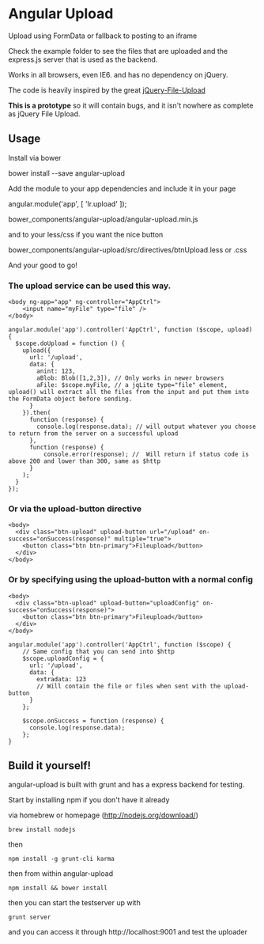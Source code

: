 # Angular Upload
Upload using FormData or fallback to posting to an iframe

Check the example folder to see the files that are uploaded and the express.js server that is used as the backend.

Works in all browsers, even IE6. and has no dependency on jQuery.

The code is heavily inspired by the great [jQuery-File-Upload](https://github.com/blueimp/jQuery-File-Upload)


**This is a prototype** so it will contain bugs, and it isn't nowhere as complete as jQuery File Upload.

## Usage
Install via bower

  bower install --save angular-upload

Add the module to your app dependencies and include it in your page

  angular.module('app', [
    'lr.upload'
  ]);

  bower_components/angular-upload/angular-upload.min.js

and to your less/css if you want the nice button

  bower_components/angular-upload/src/directives/btnUpload.less or .css

And your good to go!

### The upload service can be used this way.

    <body ng-app="app" ng-controller="AppCtrl">
        <input name="myFile" type="file" />
    </body>

    angular.module('app').controller('AppCtrl', function ($scope, upload) {
      $scope.doUpload = function () {
        upload({
          url: '/upload',
          data: {
            anint: 123,
            aBlob: Blob([1,2,3]), // Only works in newer browsers
            aFile: $scope.myFile, // a jqLite type="file" element, upload() will extract all the files from the input and put them into the FormData object before sending.
          }
        }).then(
          function (response) {
            console.log(response.data); // will output whatever you choose to return from the server on a successful upload
          },
          function (response) {
              console.error(response); //  Will return if status code is above 200 and lower than 300, same as $http
          }
        );
      }
    });


### Or via the upload-button directive

    <body>
      <div class="btn-upload" upload-button url="/upload" on-success="onSuccess(response)" multiple="true">
        <button class="btn btn-primary">Fileupload</button>
      </div>
    </body>

### Or by specifying using the upload-button with a normal config

    <body>
      <div class="btn-upload" upload-button="uploadConfig" on-success="onSuccess(response)">
        <button class="btn btn-primary">Fileupload</button>
      </div>
    </body>

    angular.module('app').controller('AppCtrl', function ($scope) {
        // Same config that you can send into $http
        $scope.uploadConfig = {
          url: '/upload',
          data: {
            extradata: 123
            // Will contain the file or files when sent with the upload-button
          }
        };

        $scope.onSuccess = function (response) {
          console.log(response.data);
        };
    }


## Build it yourself!
angular-upload is built with grunt and has a express backend for testing.

Start by installing npm if you don't have it already

via homebrew or homepage (http://nodejs.org/download/)

    brew install nodejs

then

    npm install -g grunt-cli karma

then from within angular-upload

    npm install && bower install

then you can start the testserver up with

    grunt server

and you can access it through http://localhost:9001 and test the uploader
